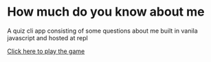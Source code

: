 <!-- @format -->

# How much do you know about me

A quiz cli app consisting of some questions about me built in vanila javascript and hosted at repl

[Click here to play the game](https://replit.com/@dpak1999/do-you-know-me?embed=1&output=1)

